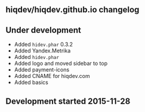 hiqdev/hiqdev.github.io changelog
---------------------------------

## Under development

- Added `hidev.phar` 0.3.2
- Added Yandex.Metrika
- Added `hidev.phar`
- Added logo and moved sidebar to top
- Added payment-icons
- Added CNAME for hiqdev.com
- Added basics

## Development started 2015-11-28

